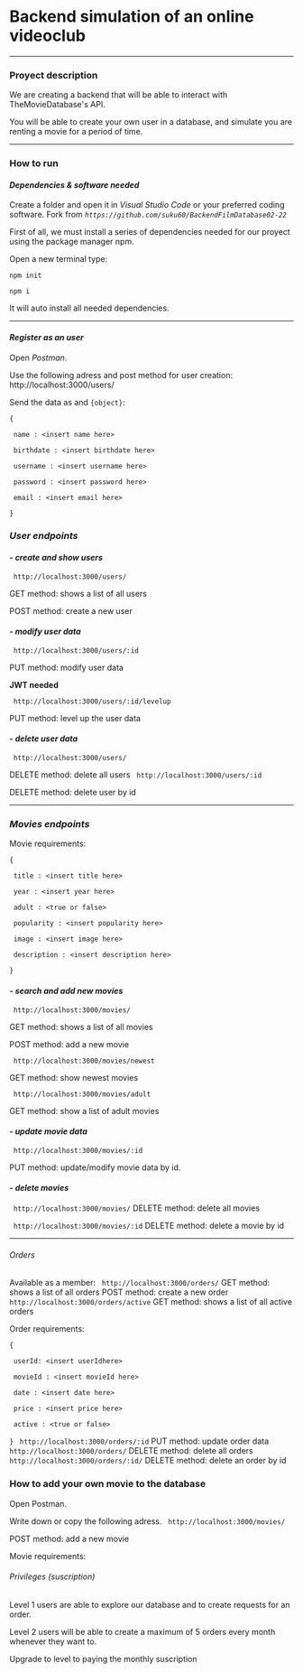 # Backend simulation of an online videoclub
***

### **Proyect description**

We are creating a backend that will be able to interact with TheMovieDatabase's API.

You will be able to create your own user in a database, and simulate you are renting a movie for a period of time. 
***


### **How to run**

#### ***Dependencies & software needed***

Create a folder and open it in *Visual Studio Code* or your preferred coding software. 
Fork from *`https://github.com/suku60/BackendFilmDatabase02-22`*

First of all, we must install a series of dependencies needed for our proyect using the package manager npm.

Open a new terminal
type:

`npm init`

`npm i` 

It will auto install all needed dependencies.

<!-- Sequelieze not needed for user -->


***

#### ***Register as an user***

Open *Postman*.
<!-- postman indications here -->
Use the following adress and post method for user creation: 
http://localhost:3000/users/

Send the data as and `{object}`:

`{`

   ` name : <insert name here>` 

   ` birthdate : <insert birthdate here>`

   ` username : <insert username here>`

   ` password : <insert password here>`

   ` email : <insert email here>`
   
`}`



### ***User endpoints***


#### - ***create and show users***
``
http://localhost:3000/users/``

GET method: shows a list of all users

POST method: create a new user


#### - ***modify user data***
``
http://localhost:3000/users/:id`` 

PUT method: modify user data

**JWT needed**

``
http://localhost:3000/users/:id/levelup``

PUT method: level up the user data

#### - ***delete user data***
``
http://localhost:3000/users/``

DELETE method: delete all users
``
http://localhost:3000/users/:id``

DELETE method: delete user by id

***

### ***Movies endpoints***

Movie requirements:

`{`

   ` title : <insert title here>` 

   ` year : <insert year here>`

   ` adult : <true or false>`

   ` popularity : <insert popularity here>`

   ` image : <insert image here>`
   
   ` description : <insert description here>`
   
`}`


#### - ***search and add new movies***

``
http://localhost:3000/movies/``

GET method: shows a list of all movies

POST method: add a new movie


``
http://localhost:3000/movies/newest``

GET method: show newest movies


``
http://localhost:3000/movies/adult``

GET method: show a list of adult movies


#### - ***update movie data***

``
http://localhost:3000/movies/:id``

PUT method: update/modify movie data by id.


#### - ***delete movies***

``
http://localhost:3000/movies/``
DELETE method: delete all movies

``
http://localhost:3000/movies/:id``
DELETE method: delete a movie by id

***

###### Orders

Available as a member:
``
http://localhost:3000/orders/``
GET method: shows a list of all orders
POST method: create a new order
``
http://localhost:3000/orders/active ``
GET method: shows a list of all active orders

Order requirements:

`{`

   ` userId: <insert userIdhere>` 

   ` movieId : <insert movieId here>`

   ` date : <insert date here>`

   ` price : <insert price here>`

   ` active : <true or false>`
   
`}`
``
http://localhost:3000/orders/:id``
PUT method: update order data
``
http://localhost:3000/orders/``
DELETE method: delete all orders
``
http://localhost:3000/orders/:id/``
DELETE method: delete an order by id


### How to add your own movie to the database

Open Postman.

Write down or copy the following adress.
``
http://localhost:3000/movies/``

POST method: add a new movie

Movie requirements:
<!--  -->
###### Privileges (suscription)

Level 1 users are able to explore our database and to create requests for an order.

Level 2 users will be able to create a maximum of 5 orders every month whenever they want to.

Upgrade to level to paying the monthly suscription